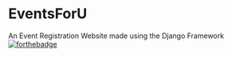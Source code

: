 # EventsForU
An Event Registration Website made using the Django Framework
[![forthebadge](https://forthebadge.com/images/badges/made-with-python.svg)](https://forthebadge.com)
